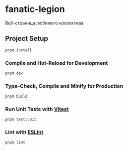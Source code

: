 # fanatic-legion

Веб-страница любимого коллектива

## Project Setup

```zsh
pnpm install
```

### Compile and Hot-Reload for Development

```zsh
pnpm dev
```

### Type-Check, Compile and Minify for Production

```zsh
pnpm build
```

### Run Unit Tests with [Vitest](https://vitest.dev/)

```zsh
pnpm test:unit
```

### Lint with [ESLint](https://eslint.org/)

```sh
pnpm lint
```
